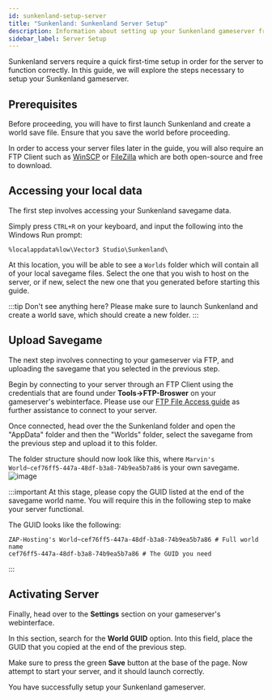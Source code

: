 ```yaml
---
id: sunkenland-setup-server
title: "Sunkenland: Sunkenland Server Setup"
description: Information about setting up your Sunkenland gameserver from ZAP-Hosting - ZAP-Hosting.com documentation
sidebar_label: Server Setup
---
```


Sunkenland servers require a quick first-time setup in order for the server to function correctly. In this guide, we will explore the steps necessary to setup your Sunkenland gameserver.

## Prerequisites
Before proceeding, you will have to first launch Sunkenland and create a world save file. Ensure that you save the world before proceeding.

In order to access your server files later in the guide, you will also require an FTP Client such as [WinSCP](https://winscp.net/eng/index.php) or [FileZilla](https://filezilla-project.org/) which are both open-source and free to download.

## Accessing your local data
The first step involves accessing your Sunkenland savegame data.

Simply press `CTRL+R` on your keyboard, and input the following into the Windows Run prompt:
```
%localappdata%low\Vector3 Studio\Sunkenland\
```

At this location, you will be able to see a `Worlds` folder which will contain all of your local savegame files. Select the one that you wish to host on the server, or if new, select the new one that you generated before starting this guide.

:::tip
Don't see anything here? Please make sure to launch Sunkenland and create a world save, which should create a new folder.
:::

## Upload Savegame
The next step involves connecting to your gameserver via FTP, and uploading the savegame that you selected in the previous step.

Begin by connecting to your server through an FTP Client using the credentials that are found under **Tools->FTP-Broswer** on your gameserver's webinterface. Please use our [FTP File Access guide](https://zap-hosting.com/guides/docs/gameserver-ftpaccess) as further assistance to connect to your server.

Once connected, head over the the Sunkenland folder and open the "AppData" folder and then the "Worlds" folder, select the savegame from the previous step and upload it to this folder.

The folder structure should now look like this, where `Marvin's World~cef76ff5-447a-48df-b3a8-74b9ea5b7a86` is your own savegame.
![image](https://github.com/zaphosting/docs/assets/13604413/40aecc3b-4a8a-4477-8c09-d56ec412883e)

:::important
At this stage, please copy the GUID listed at the end of the savegame world name. You will require this in the following step to make your server functional.

The GUID looks like the following:
```
ZAP-Hosting's World~cef76ff5-447a-48df-b3a8-74b9ea5b7a86 # Full world name
cef76ff5-447a-48df-b3a8-74b9ea5b7a86 # The GUID you need
```
:::

## Activating Server
Finally, head over to the **Settings** section on your gameserver's webinterface. 

In this section, search for the **World GUID** option. Into this field, place the GUID that you copied at the end of the previous step.

Make sure to press the green **Save** button at the base of the page. Now attempt to start your server, and it should launch correctly.

You have successfully setup your Sunkenland gameserver.
